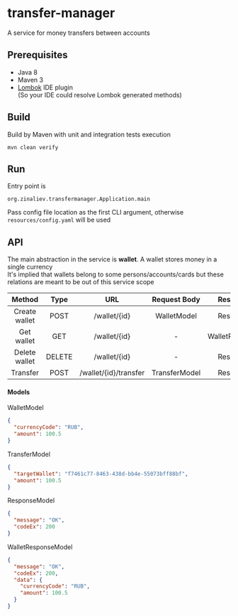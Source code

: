 # transfer-manager
A service for money transfers between accounts 

## Prerequisites
- Java 8
- Maven 3
- [Lombok](https://projectlombok.org/) IDE plugin   
(So your IDE could resolve Lombok generated methods) 


## Build
Build by Maven with unit and integration tests execution  

    mvn clean verify

## Run
Entry point is 

    org.zinaliev.transfermanager.Application.main 

Pass config file location as the first CLI argument, otherwise `resources/config.yaml` will be used 

## API
The main abstraction in the service is **wallet**. A wallet stores money in a single currency    
It's implied that wallets belong to some persons/accounts/cards but these relations are meant to be out of this service scope  
  

| Method        | Type   | URL                   | Request Body  | Response Body       |  
| :---:         | :---:  | :---:                 | :---:         | :---:               |
| Create wallet | POST   | /wallet/{id}          | WalletModel   | ResponseModel       |
| Get wallet    | GET    | /wallet/{id}          | -             | WalletResponseModel |
| Delete wallet | DELETE | /wallet/{id}          | -             | ResponseModel       |
| Transfer      | POST   | /wallet/{id}/transfer | TransferModel | ResponseModel       |

#### Models
WalletModel
```json
{
  "currencyCode": "RUB",
  "amount": 100.5
}
```

TransferModel
```json
{
  "targetWallet": "f7461c77-8463-438d-bb4e-55073bff88bf",
  "amount": 100.5
}
```

ResponseModel

```json
{
  "message": "OK",
  "codeEx": 200
}

```

WalletResponseModel

```json
{
  "message": "OK",
  "codeEx": 200,
  "data": {
    "currencyCode": "RUB",
    "amount": 100.5
  }
}
```